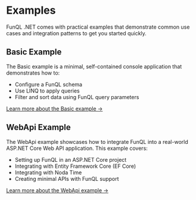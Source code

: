 ﻿# Examples

FunQL .NET comes with practical examples that demonstrate common use cases and integration patterns to get you started 
quickly.

## Basic Example

The Basic example is a minimal, self-contained console application that demonstrates how to:

- Configure a FunQL schema
- Use LINQ to apply queries
- Filter and sort data using FunQL query parameters

[Learn more about the Basic example →](basic.md)

## WebApi Example

The WebApi example showcases how to integrate FunQL into a real-world ASP.NET Core Web API application. This example
covers:

- Setting up FunQL in an ASP.NET Core project
- Integrating with Entity Framework Core (EF Core)
- Integrating with Noda Time
- Creating minimal APIs with FunQL support

[Learn more about the WebApi example →](webapi.md)